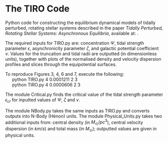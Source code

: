 # The TIRO Code

Python code for constructing the equilibrium dynamical models of tidally perturbed, rotating stellar systems described in the paper _Tidally Perturbed, Rotating Stellar Systems: Asynchronous Equilibria_, available at: .

The required inputs for TIRO.py are: concentration $\Psi$, tidal strength parameter $\epsilon$, asynchronicity parameter $\zeta$, and galactic potential coefficient $\nu$. Values for the truncation and tidal radii are outputted (in dimensionless units), together with plots of the normalised density and velocity dispersion profiles and slices through the equipotential surfaces.

To reproduce Figures 3, 4, 6 and 7, execute the following: \
&ensp; &ensp; python TIRO.py 4 0.0001211 2 3 \
&ensp; &ensp; python TIRO.py 4 0.0000606 2 3

The module Critical.py finds the critical value of the tidal strength parameter $\epsilon_{cr}$ for inputted values of $\Psi$, $\zeta$ and $\nu$.

The module NBody.py takes the same inputs as TIRO.py and converts outputs into N-Body (Hénon) units. The module Physical_Units.py takes two additional inputs from: central density (in $M_\odot/pc^3$), central velocity dispersion (in $km/s$) and total mass (in $M_\odot$); outputted values are given in physical units.
